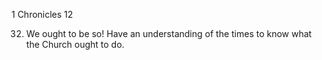 1 Chronicles 12


32) We ought to be so!  Have an understanding of the times to know what the Church ought to do.
